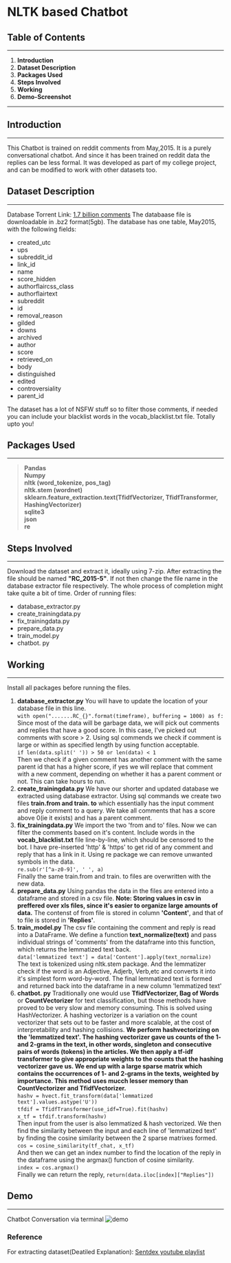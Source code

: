 # **NLTK based Chatbot**
## **Table of Contents**
---
1. **Introduction**
2. **Dataset Description**
3. **Packages Used**
4. **Steps Involved**
5. **Working**
6. **Demo-Screenshot**
---
## Introduction
---
This Chatbot is trained on reddit comments from May,2015. It is a purely conversational chatbot. And since it has been trained on reddit  data the replies can be less formal. It was developed as part of my college project, and can be modified to work with other datasets too.

## Dataset Description
---
Database Torrent Link: [1.7 billion comments](https://www.reddit.com/r/datasets/comments/3bxlg7/i_have_every_publicly_available_reddit_comment/?st=j9udbxta&sh=69e4fee7)
The databaase file is downloadable in .bz2 format(5gb).
The database has one table, May2015, with the following fields:
- created_utc
- ups
- subreddit_id
- link_id
- name
- score_hidden
- authorflaircss_class
- authorflairtext
- subreddit
- id
- removal_reason
- gilded
- downs
- archived
- author
- score
- retrieved_on
- body
- distinguished
- edited
- controversiality
- parent_id

The dataset has a lot of NSFW stuff so to filter those comments, if needed you can include your blacklist words in the vocab_blacklist.txt file. Totally upto you!
## Packages Used
---
> **Pandas<br>
> Numpy<br>
> nltk (word_tokenize, pos_tag)<br>
> nltk.stem (wordnet)<br>
> sklearn.feature_extraction.text(TfidfVectorizer, TfidfTransformer, HashingVectorizer)<br>
> sqlite3<br>
> json<br>
> re<br>**
## **Steps Involved**
---
Download the dataset and extract it, ideally using 7-zip. After extracting the file should be named **"RC_2015-5"**. If not then change the file name in the database extractor file respectively. The whole process of completion might take quite a bit of time.
Order of running files:
* database_extractor.py
* create_trainingdata.py
* fix_trainingdata.py
* prepare_data.py
* train_model.py
* chatbot. py
## **Working**
---
Install all packages before running the files.
1. **database_extractor.py**
You will have to update the location of your database file in this line.<br>
`with open(".......RC_{}".format(timeframe), buffering = 1000) as f:`<br>
Since most of the data will be garbage data, we will pick out comments and replies that have a good score. In this case, I've picked out comments with score > 2.
Using sql commends we check if comment is large or within as specified length by using function acceptable.
<br>`if len(data.split(' ')) > 50 or len(data) < 1`<br>
Then we check if a given comment has another comment with the same parent id that has a higher score, if yes we will replace that comment with a new comment, depending on whether it has a parent comment or not.
This can take hours to run.
2. **create_trainingdata.py**
We have our shorter and updated database we extracted using database extractor. Using sql commands we create two files **train.from and train. to** which essentially has the input comment and reply comment to a query.
We take all comments that has a score above 0(ie it exists) and has a parent comment.
3. **fix_trainingdata.py**
We import the two 'from and to' files. Now we can filter the comments based on it's content. Include words in the **vocab_blacklist.txt** file line-by-line, which should be censored to the bot. I have pre-inserted 'http' & 'https' to get rid of any comment and reply that has a link in it. Using re package we can remove unwanted symbols in the data.
<br>`re.sub(r'[^a-z0-9]', ' ', a)`<br>
Finally the same train.from and train. to files are overwritten with the new data.
4. **prepare_data.py**
Using pandas the data in the files are entered into a dataframe and stored in a csv file.
**Note: Storing values in csv in preffered over xls files, since it's easier to organize large amounts of data.**
The contenst of from file is stored in column **'Content'**, and that of to file is stored in **'Replies'**.
5. **train_model.py**
The csv file containing the comment and reply is read into a DataFrame.
We define a function **text_normalize(text)** and pass individual strings of 'comments' from the dataframe into this function, which returns the lemmatized text back.
<br>`data['lemmatized text'] = data['Content'].apply(text_normalize)`<br>
The text is tokenized using nltk.stem package. And the lemmatizer check if the word is an Adjective, Adjerb, Verb,etc and converts it into it's simplest form word-by-word.
The final lemmatized text is formed and returned back into the dataframe in a new column 'lemmatized text'
6. **chatbot. py**
Traditionally one would use **TfidfVectorizer, Bag of Words** or **CountVectorizer** for text classification, but those methods have proved to be very slow and memory consuming. This is solved using HashVectorizer. A hashing vectorizer is a variation on the count vectorizer that sets out to be faster and more scalable, at the cost of interpretability and hashing collisions. **We perform hashvectorizing on the 'lemmatized text'. The hashing vectorizer gave us counts of the 1- and 2-grams in the text, in other words, singleton and consecutive pairs of words (tokens) in the articles. We then apply a tf-idf transformer to give appropriate weights to the counts that the hashing vectorizer gave us. We end up with a large sparse matrix which contains the occurrences of 1- and 2-grams in the texts, weighted by importance. This method uses mucch lesser memory than CountVectorizer and TfidfVectorizer.**
<br>`hashv = hvect.fit_transform(data['lemmatized text'].values.astype('U'))`
<br>`tfdif = TfidfTransformer(use_idf=True).fit(hashv)`
<br>`x_tf = tfdif.transform(hashv)`<br>
Then input from the user is also lemmatized & hash vectorized. We then find the similarity between the input and each line of 'lemmatized text' by finding the cosine similarity between the 2 sparse matrixes formed.
<br>`cos = cosine_similarity(tf_chat, x_tf)`<br>
And then we can get an index number to find the location of the reply in the dataframe using the argmax() function of cosine similarity.
<br>`index = cos.argmax()`<br>
Finally we can return the reply, `return(data.iloc[index]["Replies"])`
## **Demo**
---
Chatbot Conversation via terminal
![demo](https://user-images.githubusercontent.com/40771653/99419858-93c94480-2922-11eb-802b-e0c0a3eac877.png)
### Reference
For extracting dataset(Deatiled Explanation): [Sentdex youtube playlist](https://www.youtube.com/watch?v=dvOnYLDg8_Y&list=PLQVvvaa0QuDdc2k5dwtDTyT9aCja0on8j)
